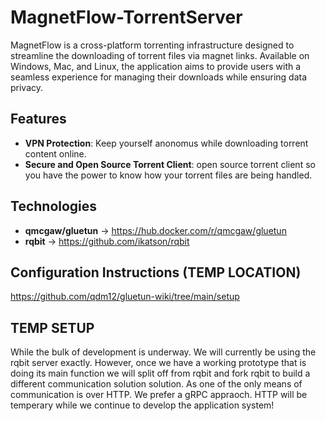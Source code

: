 # MagnetFlow-TorrentServer
MagnetFlow is a cross-platform torrenting infrastructure designed to streamline the downloading of torrent files via magnet links. Available on Windows, Mac, and Linux, the application aims to provide users with a seamless experience for managing their downloads while ensuring data privacy.


## Features
- **VPN Protection**: Keep yourself anonomus while downloading torrent content online.
- **Secure and Open Source Torrent Client**: open source torrent client so you have the power to know how your torrent files are being handled.

## Technologies
- **qmcgaw/gluetun** -> https://hub.docker.com/r/qmcgaw/gluetun
- **rqbit** -> https://github.com/ikatson/rqbit 


## Configuration Instructions (TEMP LOCATION)
https://github.com/qdm12/gluetun-wiki/tree/main/setup


## TEMP SETUP
While the bulk of development is underway. We will currently be using the rqbit server exactly. However, once we have a working prototype that is doing its main function we will split off from rqbit and fork rqbit to build a different communication solution solution. As one of the only means of communication is over HTTP. We prefer a gRPC appraoch. HTTP will be temperary while we continue to develop the application system!